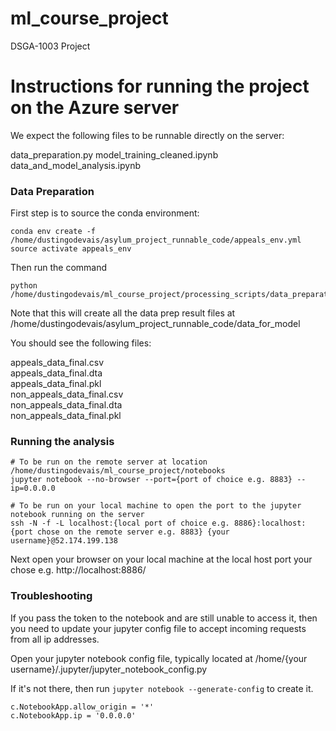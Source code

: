# ml_course_project
DSGA-1003 Project
# Instructions for running the project on the Azure server
We expect the following files to be runnable directly on the server:

data_preparation.py
model_training_cleaned.ipynb
data_and_model_analysis.ipynb

### Data Preparation

First step is to source the conda environment:

```
conda env create -f /home/dustingodevais/asylum_project_runnable_code/appeals_env.yml 
source activate appeals_env
```

Then run the command
```
python /home/dustingodevais/ml_course_project/processing_scripts/data_preparation.py
```
Note that this will create all the data prep result files at /home/dustingodevais/asylum_project_runnable_code/data_for_model

You should see the following files:

appeals_data_final.csv	
appeals_data_final.dta	
appeals_data_final.pkl	
non_appeals_data_final.csv  
non_appeals_data_final.dta	
non_appeals_data_final.pkl

### Running the analysis
```
# To be run on the remote server at location /home/dustingodevais/ml_course_project/notebooks
jupyter notebook --no-browser --port={port of choice e.g. 8883} --ip=0.0.0.0

# To be run on your local machine to open the port to the jupyter notebook running on the server
ssh -N -f -L localhost:{local port of choice e.g. 8886}:localhost:{port chose on the remote server e.g. 8883} {your username}@52.174.199.138
```
Next open your browser on your local machine at the local host port your chose e.g. http://localhost:8886/



### Troubleshooting

If you pass the token to the notebook and are still unable to access it, then you need to update your jupyter config file to accept incoming requests from all ip addresses.

Open your jupyter notebook config file, typically located at /home/{your username}/.jupyter/jupyter_notebook_config.py

If it's not there, then run `jupyter notebook --generate-config` to create it.

```
c.NotebookApp.allow_origin = '*'
c.NotebookApp.ip = '0.0.0.0'
```

